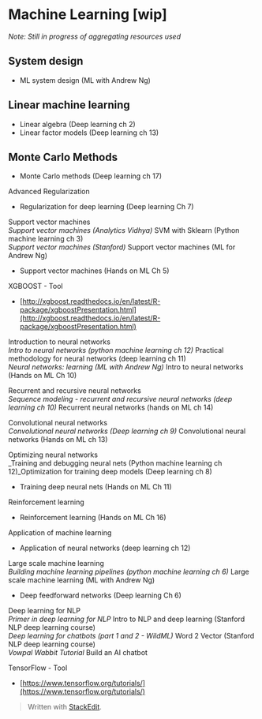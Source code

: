 
# Machine Learning [wip]

*Note: Still in progress of aggregating resources used*

## System design  
- ML system design (ML with Andrew Ng)

## Linear machine learning  
- Linear algebra (Deep learning ch 2)
- Linear factor models (Deep learning ch 13)

## Monte Carlo Methods  
* Monte Carlo methods (Deep learning ch 17)

Advanced Regularization  
* Regularization for deep learning (Deep learning Ch 7)

Support vector machines  
_Support vector machines (Analytics Vidhya)_ SVM with Sklearn (Python machine learning ch 3)  
_Support vector machines (Stanford)_ Support vector machines (ML for Andrew Ng)  
* Support vector machines (Hands on ML Ch 5)

XGBOOST - Tool  
*  [http://xgboost.readthedocs.io/en/latest/R-package/xgboostPresentation.html](http://xgboost.readthedocs.io/en/latest/R-package/xgboostPresentation.html)

Introduction to neural networks  
_Intro to neural networks (python machine learning ch 12)_ Practical methodology for neural networks (deep learning ch 11)  
_Neural networks: learning (ML with Andrew Ng)_ Intro to neural networks (Hands on ML Ch 10)

Recurrent and recursive neural networks  
_Sequence modeling - recurrent and recursive neural networks (deep learning ch 10)_ Recurrent neural networks (hands on ML ch 14)

Convolutional neural networks  
_Convolutional neural networks (Deep learning ch 9)_ Convolutional neural networks (Hands on ML ch 13)

Optimizing neural networks  
_Training and debugging neural nets (Python machine learning ch 12)_Optimization for training deep models (Deep learning ch 8)  
* Training deep neural nets (Hands on ML Ch 11)

Reinforcement learning  
* Reinforcement learning (Hands on ML Ch 16)

Application of machine learning  
* Application of neural networks (deep learning ch 12)

Large scale machine learning  
_Building machine learning pipelines (python machine learning ch 6)_ Large scale machine learning (ML with Andrew Ng)  
* Deep feedforward networks (Deep learning Ch 6)

Deep learning for NLP  
_Primer in deep learning for NLP_ Intro to NLP and deep learning (Stanford NLP deep learning course)  
_Deep learning for chatbots (part 1 and 2 - WildML)_ Word 2 Vector (Stanford NLP deep learning course)  
_Vowpal Wabbit Tutorial_ Build an AI chatbot

TensorFlow - Tool  
*  [https://www.tensorflow.org/tutorials/](https://www.tensorflow.org/tutorials/)

> Written with [StackEdit](https://stackedit.io/).
<!--stackedit_data:
eyJoaXN0b3J5IjpbLTIwMzMwMTUyMjIsMzI2ODg0OTI3LDczMD
k5ODExNl19
-->